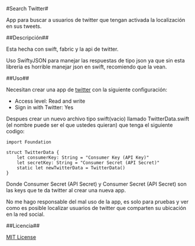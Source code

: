 #Search Twitter#

App para buscar a usuarios de twitter que tengan activada la localización en sus tweets.

##Descripción##

Esta hecha con swift, fabric y la api de twitter.

Uso SwiftyJSON para manejar las respuestas de tipo json ya que sin esta libreria es horrible manejar json en swift, recomiendo que la vean.

##Uso##

Necesitan crear una app de [twitter](https://apps.twitter.com)
con la siguiente configuración:

- Access level: Read and write
- Sign in with Twitter:	Yes

Despues crear un nuevo archivo tipo swift(vacio) llamado TwitterData.swift (el nombre puede ser el que ustedes quieran)
que tenga el siguiente codigo:
```
import Foundation

struct TwitterData {
    let consumerKey: String = "Consumer Key (API Key)"
    let secretKey: String = "Consumer Secret (API Secret)"
    static let newTwitterData = TwitterData()
}
```

Donde Consumer Secret (API Secret) y Consumer Secret (API Secret) son las keys que te da twitter al crear una nueva app.

No me hago responsable del mal uso de la app, es solo para pruebas y ver como es posible localizar usuarios de twitter que comparten su ubicación en la red social.

##Licencia##

[MIT License](http://opensource.org/licenses/MIT)
